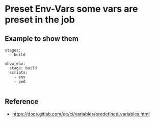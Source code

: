 # Preset Env-Vars some vars are preset in the job 

## Example to show them 

```
stages:
  - build 
  
show_env:
  stage: build 
  scripts:
    - env 
    - pwd 


```



## Reference 

  * https://docs.gitlab.com/ee/ci/variables/predefined_variables.html
